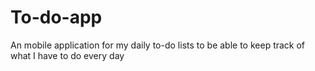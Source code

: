 # To-do-app
An mobile application for my daily to-do lists to be able to keep track of what I have to do every day
